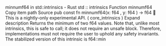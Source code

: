 minnumf64 in std::intrinsics - Rust
std
::
intrinsics
Function
minnumf64
Copy item path
Source
pub const fn minnumf64(x:
f64
, y:
f64
) ->
f64
🔬
This is a nightly-only experimental API. (
core_intrinsics
)
Expand description
Returns the minimum of two
f64
values.
Note that, unlike most intrinsics, this is safe to call;
it does not require an
unsafe
block.
Therefore, implementations must not require the user to uphold
any safety invariants.
The stabilized version of this intrinsic is
f64::min